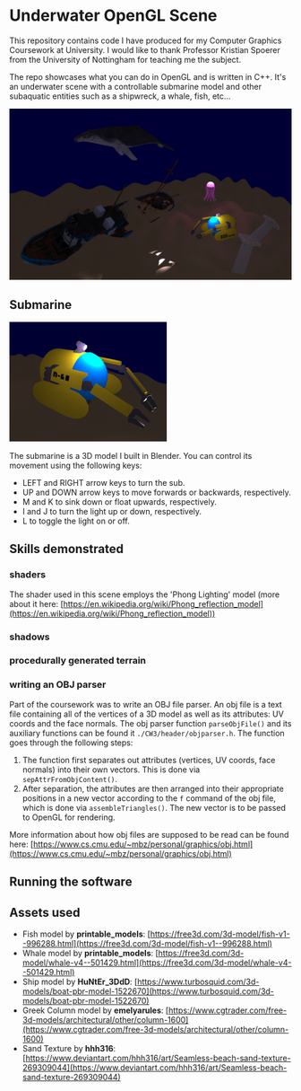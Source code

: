 # Underwater OpenGL Scene

This repository contains code I have produced for my Computer Graphics Coursework at University. 
I would like to thank Professor Kristian Spoerer from the University of Nottingham for teaching me the subject.

The repo showcases what you can do in OpenGL and is written in C++. It's an underwater scene
with a controllable submarine model and other subaquatic entities such as a shipwreck, a whale, fish, etc...

![scenery image](./mdImages/scenery.jpg)

## Submarine

![submarine image](./mdImages/sub1.png)

The submarine is a 3D model I built in Blender. You can control its movement using the following keys:
- LEFT and RIGHT arrow keys to turn the sub.
- UP and DOWN arrow keys to move forwards or backwards, respectively.
- M and K to sink down or float upwards, respectively.
- I and J to turn the light up or down, respectively.
- L to toggle the light on or off.

## Skills demonstrated

### shaders

The shader used in this scene employs the 'Phong Lighting' model (more about it here: [https://en.wikipedia.org/wiki/Phong_reflection_model](https://en.wikipedia.org/wiki/Phong_reflection_model))

### shadows

### procedurally generated terrain

### writing an OBJ parser

Part of the coursework was to write an OBJ file parser. An obj file is a text file containing all of the vertices of a 3D model as well as its attributes: UV coords and the face normals. The obj parser function `parseObjFile()` and its auxiliary functions can be found it `./CW3/header/objparser.h`. The function goes through the following steps:
1. The function first separates out attributes (vertices, UV coords, face normals) into their own vectors. This is done via `sepAttrFromObjContent()`.
2. After separation, the attributes are then arranged into their appropriate positions in a new vector according to the `f` command of the obj file, which is done via `assembleTriangles()`. The new vector is to be passed to OpenGL for rendering.

More information about how obj files are supposed to be read can be found here: [https://www.cs.cmu.edu/~mbz/personal/graphics/obj.html](https://www.cs.cmu.edu/~mbz/personal/graphics/obj.html)

## Running the software

## Assets used

- Fish model by **printable_models**: [https://free3d.com/3d-model/fish-v1--996288.html](https://free3d.com/3d-model/fish-v1--996288.html)
- Whale model by **printable_models**: [https://free3d.com/3d-model/whale-v4--501429.html](https://free3d.com/3d-model/whale-v4--501429.html)
- Ship model by **HuNtEr_3DdD**: [https://www.turbosquid.com/3d-models/boat-pbr-model-1522670](https://www.turbosquid.com/3d-models/boat-pbr-model-1522670)
- Greek Column model by **emelyarules**: [https://www.cgtrader.com/free-3d-models/architectural/other/column-1600](https://www.cgtrader.com/free-3d-models/architectural/other/column-1600)
- Sand Texture by **hhh316**: [https://www.deviantart.com/hhh316/art/Seamless-beach-sand-texture-269309044](https://www.deviantart.com/hhh316/art/Seamless-beach-sand-texture-269309044)
